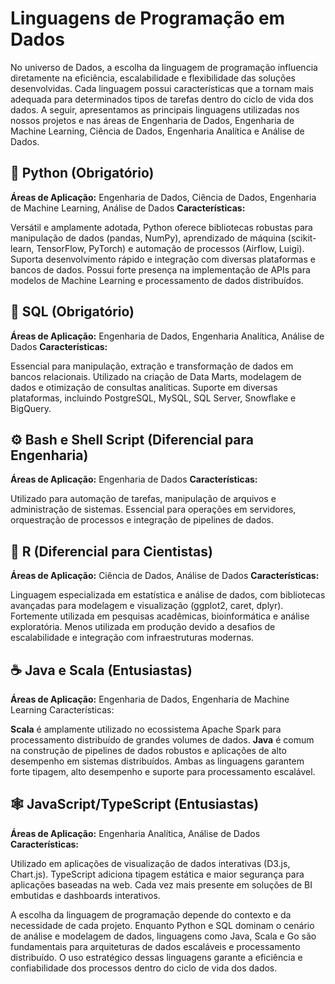 # Linguagens de Programação em Dados
No universo de Dados, a escolha da linguagem de programação influencia diretamente na eficiência, escalabilidade e flexibilidade das soluções desenvolvidas. Cada linguagem possui características que a tornam mais adequada para determinados tipos de tarefas dentro do ciclo de vida dos dados. A seguir, apresentamos as principais linguagens utilizadas nos nossos projetos e nas áreas de Engenharia de Dados, Engenharia de Machine Learning, Ciência de Dados, Engenharia Analítica e Análise de Dados.

## 🐍 Python (Obrigatório)
**Áreas de Aplicação:** Engenharia de Dados, Ciência de Dados, Engenharia de Machine Learning, Análise de Dados
**Características:**

Versátil e amplamente adotada, Python oferece bibliotecas robustas para manipulação de dados (pandas, NumPy), aprendizado de máquina (scikit-learn, TensorFlow, PyTorch) e automação de processos (Airflow, Luigi).
Suporta desenvolvimento rápido e integração com diversas plataformas e bancos de dados.
Possui forte presença na implementação de APIs para modelos de Machine Learning e processamento de dados distribuídos.

## 🦀 SQL (Obrigatório)
**Áreas de Aplicação:** Engenharia de Dados, Engenharia Analítica, Análise de Dados
**Características:**

Essencial para manipulação, extração e transformação de dados em bancos relacionais.
Utilizado na criação de Data Marts, modelagem de dados e otimização de consultas analíticas.
Suporte em diversas plataformas, incluindo PostgreSQL, MySQL, SQL Server, Snowflake e BigQuery.

## ⚙️ Bash e Shell Script (Diferencial para Engenharia)
**Áreas de Aplicação:** Engenharia de Dados
**Características:**

Utilizado para automação de tarefas, manipulação de arquivos e administração de sistemas.
Essencial para operações em servidores, orquestração de processos e integração de pipelines de dados.

## 🐘 R (Diferencial para Cientistas) 
**Áreas de Aplicação:** Ciência de Dados, Análise de Dados
**Características:**

Linguagem especializada em estatística e análise de dados, com bibliotecas avançadas para modelagem e visualização (ggplot2, caret, dplyr).
Fortemente utilizada em pesquisas acadêmicas, bioinformática e análise exploratória.
Menos utilizada em produção devido a desafios de escalabilidade e integração com infraestruturas modernas.

## ☕ Java e Scala (Entusiastas)
**Áreas de Aplicação:** Engenharia de Dados, Engenharia de Machine Learning
Características:

**Scala** é amplamente utilizado no ecossistema Apache Spark para processamento distribuído de grandes volumes de dados.
**Java** é comum na construção de pipelines de dados robustos e aplicações de alto desempenho em sistemas distribuídos.
Ambas as linguagens garantem forte tipagem, alto desempenho e suporte para processamento escalável.

## 🕸️ JavaScript/TypeScript (Entusiastas)
**Áreas de Aplicação:** Engenharia Analítica, Análise de Dados
**Características:**

Utilizado em aplicações de visualização de dados interativas (D3.js, Chart.js).
TypeScript adiciona tipagem estática e maior segurança para aplicações baseadas na web.
Cada vez mais presente em soluções de BI embutidas e dashboards interativos.



A escolha da linguagem de programação depende do contexto e da necessidade de cada projeto. Enquanto Python e SQL dominam o cenário de análise e modelagem de dados, linguagens como Java, Scala e Go são fundamentais para arquiteturas de dados escaláveis e processamento distribuído. O uso estratégico dessas linguagens garante a eficiência e confiabilidade dos processos dentro do ciclo de vida dos dados.
